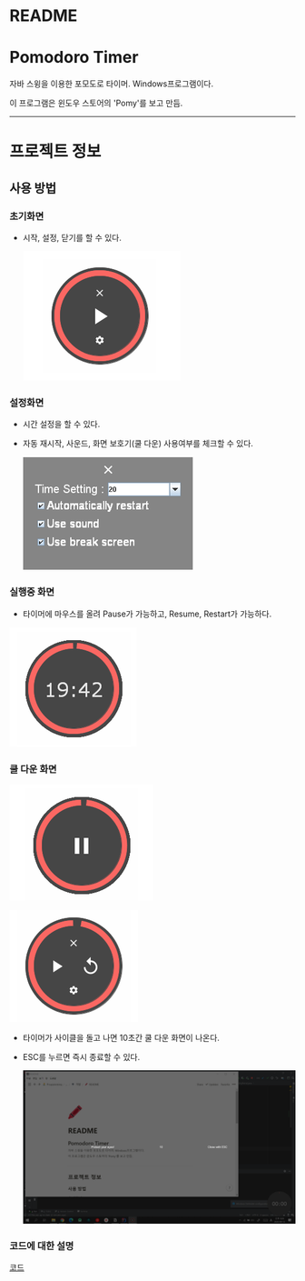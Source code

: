 # README

# Pomodoro Timer

자바 스윙을 이용한 포모도로 타이머. Windows프로그램이다.

이 프로그램은 윈도우 스토어의 'Pomy'를 보고 만듬.

---

# 프로젝트 정보

## 사용 방법

### 초기화면

- 시작, 설정, 닫기를 할 수 있다.

    ![README/Untitled.png](README/Untitled.png)

### 설정화면

- 시간 설정을 할 수 있다.
- 자동 재시작, 사운드, 화면 보호기(쿨 다운) 사용여부를 체크할 수 있다.

    ![README/Untitled%201.png](README/Untitled%201.png)

### 실행중 화면

- 타이머에 마우스를 올려 Pause가 가능하고, Resume, Restart가 가능하다.

![README/Untitled%202.png](README/Untitled%202.png)

### 쿨 다운 화면

![README/Untitled%203.png](README/Untitled%203.png)

![README/Untitled%204.png](README/Untitled%204.png)

- 타이머가 사이클을 돌고 나면 10초간  쿨 다운 화면이 나온다.
- ESC를 누르면 즉시 종료할 수 있다.

    ![README/Untitled%205.png](README/Untitled%205.png)

### 코드에 대한 설명

[코드](https://www.notion.so/yoon6/d1f80e6eb80a46c382e71d78c009c4bc)